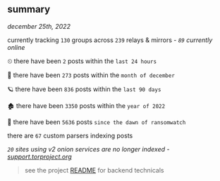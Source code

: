 
## summary
_december 25th, 2022_

currently tracking `130` groups across `239` relays & mirrors - _`89` currently online_

⏲ there have been `2` posts within the `last 24 hours`

🦈 there have been `273` posts within the `month of december`

🪐 there have been `836` posts within the `last 90 days`

🏚 there have been `3350` posts within the `year of 2022`

🦕 there have been `5636` posts `since the dawn of ransomwatch`

there are `67` custom parsers indexing posts

_`20` sites using v2 onion services are no longer indexed - [support.torproject.org](https://support.torproject.org/onionservices/v2-deprecation/)_

> see the project [README](https://github.com/joshhighet/ransomwatch#ransomwatch--) for backend technicals
